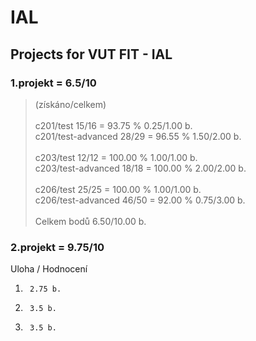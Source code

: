 # IAL

## Projects for VUT FIT - IAL

### 1.projekt = 6.5/10 

> <p>(získáno/celkem) <br> <br>
> c201/test 15/16 = 93.75 % 0.25/1.00 b. <br>
> c201/test-advanced 28/29 = 96.55 % 1.50/2.00 b. <br> <br>
> c203/test 12/12 = 100.00 % 1.00/1.00 b. <br>
> c203/test-advanced 18/18 = 100.00 % 2.00/2.00 b. <br><br>
> c206/test 25/25 = 100.00 % 1.00/1.00 b. <br>
> c206/test-advanced 46/50 = 92.00 % 0.75/3.00 b. <br><br>
> Celkem bodů 6.50/10.00 b.</p>

### 2.projekt = 9.75/10

Uloha	  /   Hodnocení
1.	    2.75 b.
2.	    3.5 b.
3.	    3.5 b.
